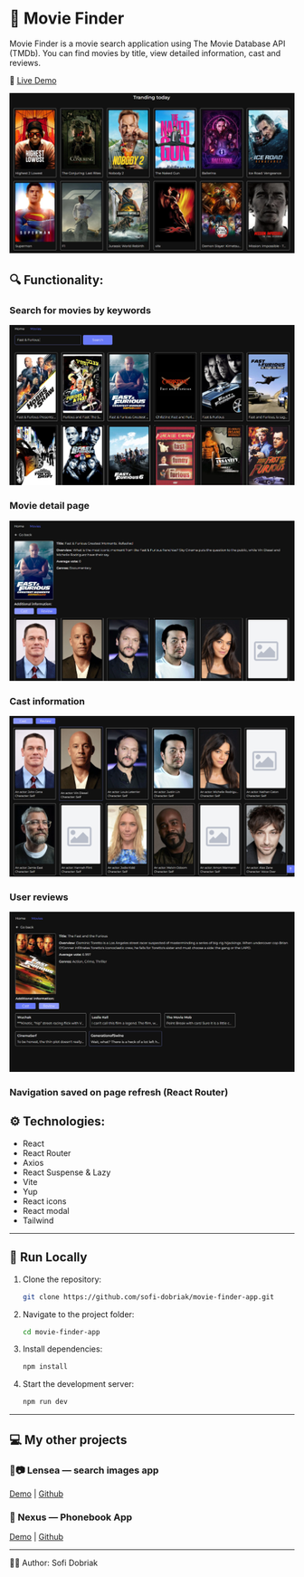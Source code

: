 # 🧭 Movie Finder

Movie Finder is a movie search application using The Movie Database API (TMDb). You can find movies by title, view detailed information, cast and reviews.

🔗 [Live Demo](https://movie-finder-app-three.vercel.app/)  

![Home page](./public/movies-home.png)

## 🔍 Functionality:

### Search for movies by keywords

![Home page](./public/movies-search.png)

### Movie detail page

![Home page](./public/movies-details.png)

### Cast information

![Home page](./public/movies-cast.png)

### User reviews

![Home page](./public/movies-reviews.png)

### Navigation saved on page refresh (React Router)


## ⚙️ Technologies:

- React
- React Router
- Axios
- React Suspense & Lazy
- Vite
- Yup
- React icons
- React modal
- Tailwind

---

## 🚀 Run Locally

1. Clone the repository:
   ```bash
   git clone https://github.com/sofi-dobriak/movie-finder-app.git
2. Navigate to the project folder:
    ```bash
    cd movie-finder-app
3. Install dependencies:
    ```bash
    npm install
4. Start the development server:
    ```bash
    npm run dev

---

## 💻 My other projects

### 🔎📷 Lensea — search images app

[Demo](https://lensea-search-images-ds0kw8wom-sofis-projects-f6b2a04f.vercel.app/) |
[Github](https://github.com/sofi-dobriak/lensea-search-images-app)

### 💫 Nexus — Phonebook App

[Demo](https://nexus-phonebook-app.vercel.app/) |
[Github](https://github.com/sofi-dobriak/nexus-phonebook-app)

---

👩‍💻 Author: Sofi Dobriak